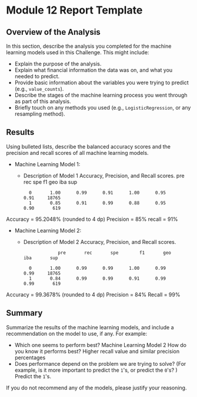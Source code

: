 # Module 12 Report Template

## Overview of the Analysis

In this section, describe the analysis you completed for the machine learning models used in this Challenge. This might include:

* Explain the purpose of the analysis.
* Explain what financial information the data was on, and what you needed to predict.
* Provide basic information about the variables you were trying to predict (e.g., `value_counts`).
* Describe the stages of the machine learning process you went through as part of this analysis.
* Briefly touch on any methods you used (e.g., `LogisticRegression`, or any resampling method).

## Results

Using bulleted lists, describe the balanced accuracy scores and the precision and recall scores of all machine learning models.

* Machine Learning Model 1:
  * Description of Model 1 Accuracy, Precision, and Recall scores.
                   pre       rec       spe        f1       geo       iba       sup

          0       1.00      0.99      0.91      1.00      0.95      0.91     18765
          1       0.85      0.91      0.99      0.88      0.95      0.90       619

Accuracy = 95.2048% (rounded to 4 dp)
Precision = 85%
recall = 91%

* Machine Learning Model 2:
  * Description of Model 2 Accuracy, Precision, and Recall scores.
  
                     pre       rec       spe        f1       geo       iba       sup

          0       1.00      0.99      0.99      1.00      0.99      0.99     18765
          1       0.84      0.99      0.99      0.91      0.99      0.99       619

Accuracy = 99.3678% (rounded to 4 dp)
Precision = 84%
Recall = 99%

## Summary

Summarize the results of the machine learning models, and include a recommendation on the model to use, if any. For example:
* Which one seems to perform best? Machine Learning Model 2
How do you know it performs best? Higher recall value and similar precision percentages 
* Does performance depend on the problem we are trying to solve? (For example, is it more important to predict the `1`'s, or predict the `0`'s? ) Predict the `1`'s.

If you do not recommend any of the models, please justify your reasoning.
